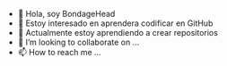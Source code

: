 - 👋 Hola, soy BondageHead
- 👀 Estoy interesado en aprendera codificar en GitHub
- 🌱 Actualmente estoy aprendiendo a crear repositorios
- 💞️ I’m looking to collaborate on ...
- 📫 How to reach me ...

<!---
BondageHead/BondageHead is a ✨ special ✨ repository because its `README.md` (this file) appears on your GitHub profile.
You can click the Preview link to take a look at your changes.
--->
